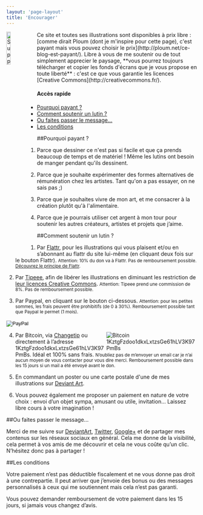 ```yaml
---
layout: 'page-layout'
title: 'Encourager'
---
```


<img style="float:left; width:15%; margin-right: 1%" src="/website-img/icon-support.svg"  alt="Support a gnome icon" />
Ce site et toutes ses illustrations sont disponibles à prix libre : [comme dirait Ploum (dont je m'inspire pour cette page), c'est payant mais vous pouvez choisir le prix](http://ploum.net/ce-blog-est-payant/).
Libre à vous de me soutenir ou de tout simplement apprecier le paysage, **vous pourrez toujours télécharger et copier les fonds d'écrans que je vous propose en toute liberté** : c'est ce que vous garantie les licences [Creative Commons](http://creativecommons.fr/).

#### Accès rapide
- [Pourquoi payant ?](#why)
- [Comment soutenir un lutin ?](#support)
- [Ou faites passer le message... ](#share)
- [Les conditions](#conditions)

##<a name="why"></a>Pourquoi payant ?

1. Parce que dessiner ce n'est pas si facile et que ça prends beaucoup de temps et de matériel ! Même les lutins ont besoin de manger pendant qu'ils dessinent.

2. Parce que je souhaite expérimenter des formes alternatives de rémunération chez les artistes. Tant qu'on a pas essayer, on ne sais pas ;)

3. Parce que je souhaites vivre de mon art, et me consacrer à la création plutôt qu'à l'alimentaire.

4. Parce que je pourrais utiliser cet argent à mon tour pour soutenir les autres créateurs, artistes et projets que j’aime.

##<a name="support"></a>Comment soutenir un lutin ?

1. Par [Flattr](https://flattr.com/profile/nylnook), pour les illustrations qui vous plaisent et/ou en s’abonnant au flattr du site lui-même (en cliquant deux fois sur le bouton Flattr). <small>Attention: 10% du don va à Flattr. Pas de remboursement possible. [Découvrez le principe de Flattr](https://flattr.com/howflattrworks).</small>

2. Par [Tipeee](https://www.tipeee.com/nylnook), afin de libérer les illustrations en diminuant les restriction de [leur licences Creative Commons](/fr/a-propos#fond-d-ecrans). <small>Attention: Tipeee prend une commission de 8%. Pas de remboursement possible.</small>

3. Par Paypal, en cliquant sur le bouton ci-dessous. <small>Attention: pour les petites sommes, les frais peuvent être prohibitifs (de 0 à 30%). Remboursement possible tant que Paypal le permet (1 mois).</small>
<form action="https://www.paypal.com/cgi-bin/webscr" method="post" target="_top">
<input type="hidden" name="cmd" value="_donations">
<input type="hidden" name="business" value="cbissuel@gmail.com">
<input type="hidden" name="lc" value="FR">
<input type="hidden" name="item_name" value="nylnook">
<input type="hidden" name="item_number" value="encourager">
<input type="hidden" name="currency_code" value="EUR">
<input type="hidden" name="bn" value="PP-DonationsBF:btn_donate_LG.gif:NonHosted">
<input type="image" src="https://www.paypalobjects.com/fr_FR/FR/i/btn/btn_donate_LG.gif" border="0" name="submit" alt="PayPal">
<img alt="" border="0" src="https://www.paypalobjects.com/fr_FR/i/scr/pixel.gif" width="1" height="1">
</form>

4. <img style="float:right; max-width:50%" src="/website-img/bitcoin-qrcode-nylnook-1KztgFzdoo1dkxLxtzsGe61hLV3K97PmBs.png" alt="Bitcoin 1KztgFzdoo1dkxLxtzsGe61hLV3K97PmBs" title="1KztgFzdoo1dkxLxtzsGe61hLV3K97PmBs"> Par Bitcoin, via [Changetip](http://nylnook.tip.me) ou directement à l’adresse 1KztgFzdoo1dkxLxtzsGe61hLV3K97PmBs. Idéal et 100% sans frais. <small>N’oubliez pas de m’envoyer un email car je n’ai aucun moyen de vous contacter pour vous dire merci. Remboursement possible dans les 15 jours si un mail a été envoyé avant le don.</small>

5. En commandant un poster ou une carte postale d'une de mes illustrations sur [Deviant Art](http://nylnook.deviantart.com/prints/).

6. Vous pouvez également me proposer un paiement en nature de votre choix : envoi d’un objet sympa, amusant ou utile, invitation… Laissez libre cours à votre imagination !

##<a name="share"></a>Ou faites passer le message... 

Merci de me suivre sur [DeviantArt](http://nylnook.deviantart.com/), [Twitter](https://twitter.com/nylnook), [Google+](https://plus.google.com/+Nylnook-art) et de partager mes contenus sur les réseaux sociaux en général. Cela me donne de la visibilité, cela permet à vos amis de me découvrir et cela ne vous coûte qu’un clic. N’hésitez donc pas à partager !

##<a name="conditions"></a>Les conditions

Votre paiement n’est pas déductible fiscalement et ne vous donne pas droit à une contrepartie. Il peut arriver que j’envoie des bonus ou des messages personnalisés à ceux qui me soutiennent mais cela n’est pas garanti.

Vous pouvez demander remboursement de votre paiement dans les 15 jours, si jamais vous changez d’avis.


